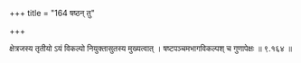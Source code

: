 +++
title = "164 षष्ठन् तु"

+++

क्षेत्रजस्य तृतीयो ऽयं विकल्पो नियुक्तासुतस्य मुख्यत्वात् । षष्टपञ्चमभागविकल्पश् च गुणापेक्षः ॥ ९.१६४ ॥